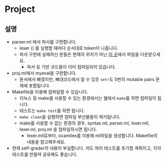 # Project #

## 설명 ##
- parser.ml 에서 파서를 구현합니다.
  + lexer () 를 실행할 때마다 순서대로 token이 나옵니다.
  + 파서 구현에 실패하신 분들은 현재의 위치가 아닌 [이 곳](../proj-skeleton-with-parser/)에서 파일을 다운받으세요.
    * 파서 등 기반 코드들이 이미 컴파일되어 있습니다.
- proj.ml에서 myeval을 구현합니다.
  + 문서에서 빠졌지만, 뼈대코드에서 알 수 있듯 `set!`도 5번의 mutable pairs 문제에 포함됩니다.
- Makefile을 이용해 컴파일할 수 있습니다.
  + 리눅스 등 make를 사용할 수 있는 환경에서는 쉘에서 `make`를 하면 컴파일이 됩니다.
  + 테스트는 `make test`를 하면 됩니다.
  + `make clean`을 실행하면 컴파일 부산물들이 제거됩니다.
  + make를 사용할 수 없는 환경의 경우, syntax.ml, parser.ml, lexer.mll, lexer.ml, proj.ml 을 컴파일하시면 됩니다.
    * lexer.mll로부터, ocamllex를 이용해 ml파일을 생성합니다. Makefile의 내용을 참고해주세요.
- 현재 self-grader의 내용이 부실합니다. 저도 여러 테스트를 추가할 계획이고, 각자 테스트를 만들어 공유해도 좋습니다.
